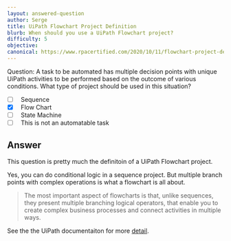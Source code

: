 ```yaml
---
layout: answered-question
author: Serge
title: UiPath Flowchart Project Definition
blurb: When should you use a UiPath Flowchart project?
difficulty: 5
objective: 
canonical: https://www.rpacertified.com/2020/10/11/flowchart-project-definition.html
---
```


Question: A task to be automated has multiple decision points with unique UiPath activities to be performed based on the outcome of various conditions. What type of project should be used in this situation?

- [ ] &nbsp;  Sequence
- [x] &nbsp;  Flow Chart
- [ ] &nbsp;  State Machine
- [ ] &nbsp;  This is not an automatable task

## Answer

This question is pretty much the definitoin of a UiPath Flowchart project.

Yes, you can do conditional logic in a sequence project. But multiple branch points with complex operations is what a flowchart is all about. 

> The most important aspect of flowcharts is that, unlike sequences, they present multiple branching logical operators, that enable you to create complex business processes and connect activities in multiple ways.

See the the UiPath documentaiton for more [detail](https://docs.uipath.com/studio/v2019/docs/flowcharts).

